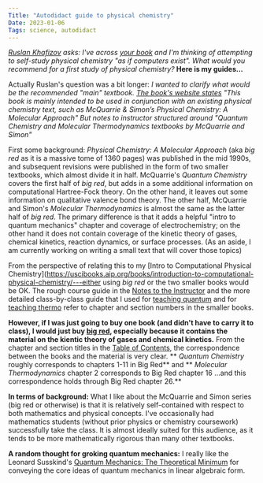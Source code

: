 ```yaml
---
Title: "Autodidact guide to physical chemistry"
Date: 2023-01-06
Tags: science, autodidact
---
```


*[Ruslan Khafizov](https://www.linkedin.com/in/ruslankhafizov/) asks:  I've across [your book](
https://uscibooks.aip.org/books/introduction-to-computational-physical-chemistry/)
and I'm thinking of attempting to self-study physical chemistry "as if computers exist". What would you recommend for a first study of physical chemistry?*  **Here is my guides...**

Actually Ruslan's question was a bit longer:  *I wanted to clarify what would be the recommended "main" textbook.
[The book's website states](https://uscibooks.aip.org/books/introduction-to-computational-physical-chemistry/) "This book is mainly intended to be used in conjunction with an existing physical chemistry text, such as McQuarrie & Simon’s Physical Chemistry: A Molecular Approach"
But notes to instructor structured around "Quantum
Chemistry and Molecular Thermodynamics textbooks by McQuarrie and Simon"*

First some background:  *Physical Chemistry: A Molecular Approach* (aka *big red* as it is a massive tome of 1360 pages) was published in the mid 1990s, and subsequent revisions were published in the form of two smaller textbooks, which almost divide it in half.  McQuarrie's *Quantum Chemistry* covers the first half of *big red*, but adds in a some additional information on computational Hartree-Fock theory.  On the other hand, it leaves out some information on qualitative valence bond theory.
The other half, McQuarrie and Simon's *Molecular Thermodynamics* is almost the same as the latter half of *big red*.  The primary difference is that it adds a helpful "intro to quantum mechanics" chapter and coverage of electrochemistry; on the other hand it does not contain coverage of the kinetic theory of gases, chemical kinetics, reaction dynamics, or surface processes. (As an aside, I am currently working on writing a small text that will cover those topics)

From the perspective of relating this to my [Intro to Computational Physical Chemistry](https://uscibooks.aip.org/books/introduction-to-computational-physical-chemistry/---either using *big red* or the two smaller books would be OK.  The rough course guide in the [Notes to the Instructor](https://uscibooks.aip.org/wp-content/uploads/Schrier_websiteFM.pdf) and the more detailed class-by-class guide that I used for [teaching quantum](https://uscibooks.aip.org/wp-content/uploads/Quantum-Syllabus-3day.pdf) and for [teaching thermo](https://uscibooks.aip.org/wp-content/uploads/Thermo-Syllabus-3day.pdf) refer to chapter and section numbers in the smaller books.  

**However, if I was just going to buy one book (and didn't have to carry it to class), I would just buy [big red](https://uscibooks.aip.org/books/physical-chemistry-a-molecular-approach/), especially because it contains the material on the kientic theory of gases and chemical kinetics.** From the chapter and section titles in the [Table of Contents](https://uscibooks.aip.org/books/physical-chemistry-a-molecular-approach/), the correspondence between the books and the material is very clear.  ** *Quantum Chemistry* roughly corresponds to chapters 1-11 in Big Red** and  ** *Molecular Thermodynamics* chapter 2 corresponds to Big Red chapter 16 ...and this correspondence holds through Big Red chapter 26.**

**In terms of background:**  What I like about the McQuarrie and Simon series (big red or otherwise) is that it is relatively self-contained with respect to both mathematics and physical concepts.  I've occasionally had mathematics students (without prior physics or chemistry coursework) successfully take the class.  It is almost ideally suited for this audience, as it tends to be more mathematically rigorous than many other textbooks.

**A random thought for groking quantum mechanics:** I really like the Leonard Susskind's [Quantum Mechanics: The Theoretical Minimum](https://amzn.to/3ILo32T) for conveying the core ideas of quantum mechanics in linear algebraic form.  




